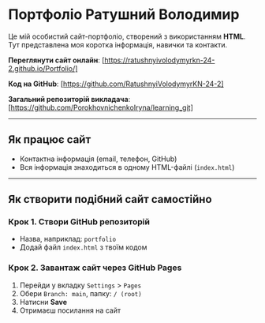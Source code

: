 # Портфоліо Ратушний Володимир

Це мій особистий сайт-портфоліо, створений з використанням **HTML**. Тут представлена моя коротка інформація, навички та контакти.

 **Переглянути сайт онлайн**: [https://ratushnyivolodymyrkn-24-2.github.io/Portfolio/]
 
 **Код на GitHub**: [https://github.com/RatushnyiVolodymyrKN-24-2]

 **Загальний репозиторій викладача**: [https://github.com/PorokhovnichenkoIryna/learning_git]

---

## Як працює сайт

-  Контактна інформація (email, телефон, GitHub)
-  Вся інформація знаходиться в одному HTML-файлі (`index.html`)

---

## Як створити подібний сайт самостійно

### Крок 1. Створи GitHub репозиторій
- Назва, наприклад: `portfolio`
- Додай файл `index.html` з твоїм кодом

### Крок 2. Завантаж сайт через **GitHub Pages**
1. Перейди у вкладку `Settings` > `Pages`
2. Обери `Branch: main`, папку: `/ (root)`
3. Натисни **Save**
4. Отримаєш посилання на сайт
